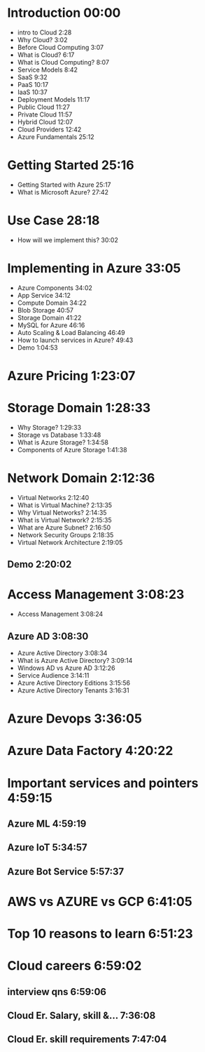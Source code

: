 # Introduction 00:00
* intro to Cloud 2:28
* Why Cloud? 3:02
* Before Cloud Computing 3:07
* What is Cloud? 6:17
* What is Cloud Computing? 8:07 
* Service Models 8:42 
* SaaS 9:32 
* PaaS 10:17 
* IaaS 10:37 
* Deployment Models 11:17 
* Public Cloud 11:27 
* Private Cloud 11:57 
* Hybrid Cloud 12:07 
* Cloud Providers 12:42 
* Azure Fundamentals 25:12 

# Getting  Started 25:16
* Getting Started with Azure 25:17 
* What is Microsoft Azure? 27:42 

# Use Case 28:18
* How will we implement this? 30:02

# Implementing in Azure 33:05
* Azure Components 34:02 
* App Service 34:12 
* Compute Domain 34:22
* Blob Storage 40:57
* Storage Domain 41:22
* MySQL for Azure 46:16
* Auto Scaling & Load Balancing 46:49
* How to launch services in Azure? 49:43
* Demo 1:04:53

# Azure Pricing 1:23:07 

# Storage Domain 1:28:33
* Why Storage? 1:29:33
* Storage vs Database 1:33:48
* What is Azure Storage? 1:34:58
* Components of Azure Storage 1:41:38

# Network Domain 2:12:36
* Virtual Networks 2:12:40
* What is Virtual Machine? 2:13:35
* Why Virtual Networks? 2:14:35
* What is Virtual Network? 2:15:35
* What are Azure Subnet? 2:16:50
* Network Security Groups 2:18:35
* Virtual Network Architecture 2:19:05

## Demo 2:20:02

# Access Management 3:08:23
* Access Management 3:08:24
## Azure AD 3:08:30 
* Azure Active Directory 3:08:34
* What is Azure Active Directory? 3:09:14
* Windows AD vs Azure AD 3:12:26
* Service Audience 3:14:11
* Azure Active Directory Editions 3:15:56
* Azure Active Directory Tenants 3:16:31

# Azure Devops 3:36:05
# Azure Data Factory 4:20:22
# Important services and pointers 4:59:15
## Azure ML 4:59:19
## Azure IoT 5:34:57 
## Azure Bot Service 5:57:37 
# AWS vs AZURE vs GCP 6:41:05
# Top 10 reasons to learn 6:51:23
# Cloud careers 6:59:02
## interview qns 6:59:06
## Cloud Er. Salary, skill &... 7:36:08
## Cloud Er. skill requirements 7:47:04